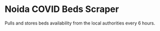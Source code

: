 # Noida COVID Beds Scraper

Pulls and stores beds availability from the local authorities every 6 hours.

